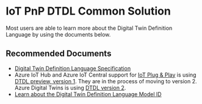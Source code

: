<properties
  pagetitle="IoT PnP DTDL Common Solution"
  service=""
  resource=""
  ms.author="camanle"
  selfhelptype="Generic"
  supporttopicids="32740876"
  resourcetags=""
  productpesids="16122"
  cloudenvironments="public,fairfax,mooncake,blackforest,ussec,usnat"
  articleid="9177ac71-5413-4eb8-b482-ec90d62a89fc"
  ownershipid="AzureIot_IotHub" />
# IoT PnP DTDL Common Solution
Most users are able to learn more about the Digital Twin Definition Language by using the documents below.

## **Recommended Documents**

* [Digital Twin Definition Language Specification](https://github.com/Azure/opendigitaltwins-dtdl/tree/master/DTDL)
* Azure IoT Hub and Azure IoT Central support for [IoT Plug & Play](https://github.com/Azure/opendigitaltwins-dtdl/tree/master/DTDL#iot-plug-and-play) is using [DTDL preview, version 1](https://github.com/Azure/opendigitaltwins-dtdl/blob/master/DTDL/v1-preview/dtdlv1.md). They are in the process of moving to version 2. Azure Digital Twins is using [DTDL version 2](https://github.com/Azure/opendigitaltwins-dtdl/blob/master/DTDL/v2/dtdlv2.md).
* [Learn about the Digital Twin Definition Language Model ID](https://docs.microsoft.com/azure/iot-pnp/concepts-components)
